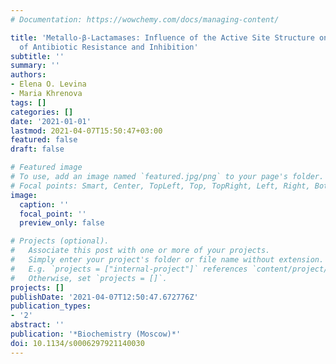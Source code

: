 ```yaml
---
# Documentation: https://wowchemy.com/docs/managing-content/

title: 'Metallo-β-Lactamases: Influence of the Active Site Structure on the Mechanisms
  of Antibiotic Resistance and Inhibition'
subtitle: ''
summary: ''
authors:
- Elena O. Levina
- Maria Khrenova
tags: []
categories: []
date: '2021-01-01'
lastmod: 2021-04-07T15:50:47+03:00
featured: false
draft: false

# Featured image
# To use, add an image named `featured.jpg/png` to your page's folder.
# Focal points: Smart, Center, TopLeft, Top, TopRight, Left, Right, BottomLeft, Bottom, BottomRight.
image:
  caption: ''
  focal_point: ''
  preview_only: false

# Projects (optional).
#   Associate this post with one or more of your projects.
#   Simply enter your project's folder or file name without extension.
#   E.g. `projects = ["internal-project"]` references `content/project/deep-learning/index.md`.
#   Otherwise, set `projects = []`.
projects: []
publishDate: '2021-04-07T12:50:47.672776Z'
publication_types:
- '2'
abstract: ''
publication: '*Biochemistry (Moscow)*'
doi: 10.1134/s0006297921140030
---
```

